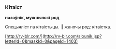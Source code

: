 ### Кітаіст
**назоўнік, мужчынскі род**

Спецыяліст па кітаістыцы. || жаночы род: кітаістка.

<a rel="author">[http://rv-blr.com/](http://rv-blr.com/slounik.jsp?letterId=0&maskId=0&pageId=1403)</a>
